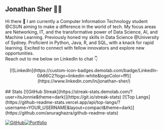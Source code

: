## Jonathan Sher 👨‍💻


Hi there 👋
 I am currently a Computer Information Technology student @CSUN aiming to make a difference in the world of tech. My focus areas are Networking, IT, and the transformative power of Data Science, AI, and Machine Learning.  Previously honed my skills in Data Science @University of Sydney.  Proficient in Python, Java, R, and SQL, with a knack for rapid learning.  Excited to connect with fellow innovators and explore new opportunities.<br>
Reach out to me below on LinkedIn to chat 👇
<br>
<div align="center">
 [![LinkedIn](https://custom-icon-badges.demolab.com/badge/LinkedIn-0A66C2?logo=linkedin-white&logoColor=fff)](https://www.linkedin.com/in/jonathan-sher/)
 </div>
<br>
## Stats
[![GitHub Streak](https://streak-stats.demolab.com/?user=itsJonnie&theme=dark)](https://git.io/streak-stats)
[![Top Langs](https://github-readme-stats.vercel.app/api/top-langs/?username=YOUR_USERNAME&layout=compact&theme=dark)](https://github.com/anuraghazra/github-readme-stats)





[![GitHub](https://img.shields.io/badge/GitHub-100000?style=for-the-badge&logo=github&logoColor=white)](https://github.com/itsJonnie)[![Portfolio](https://img.shields.io/badge/Portfolio-000080?style=for-the-badge&logo=google-chrome&logoColor=white)](https://itsjonnie.github.io/jsher.github.io/)

